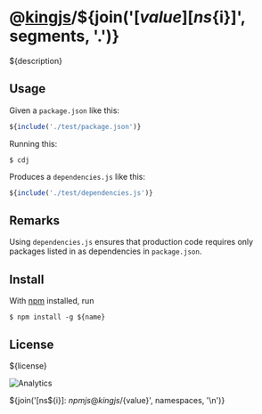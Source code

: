 # @[kingjs][@kingjs]/${join('[${value}][ns${i}]', segments, '.')}
${description}
## Usage
Given a `package.json` like this:
```js
${include('./test/package.json')}
```
Running this:
```
$ cdj 
```
Produces a `dependencies.js` like this:
```js
${include('./test/dependencies.js')}
``` 
## Remarks
Using `dependencies.js` ensures that production code requires only packages listed in as dependencies in `package.json`.
## Install
With [npm](https://npmjs.org/) installed, run
```
$ npm install -g ${name}
```
## License
${license}

![Analytics](https://analytics.kingjs.net/{path})

[@kingjs]: ${npmjs}kingjs
${join('[ns${i}]: ${npmjs}@kingjs/${value}', namespaces, '\n')}
